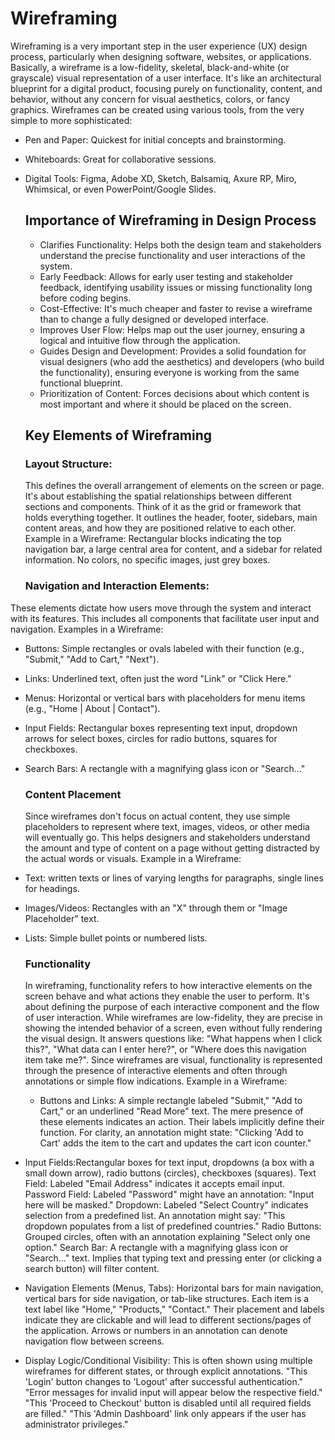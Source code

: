 # Wireframing
Wireframing is a very important step in the user experience (UX) design process, particularly when designing software, websites, or applications.
Basically, a wireframe is a low-fidelity, skeletal, black-and-white (or grayscale) visual representation of a user interface. It's like an architectural blueprint for a digital product, focusing purely on functionality, content, and behavior, without any concern for visual aesthetics, colors, or fancy graphics. Wireframes can be created using various tools, from the very simple to more sophisticated:
- Pen and Paper: Quickest for initial concepts and brainstorming.
- Whiteboards: Great for collaborative sessions.
- Digital Tools: Figma, Adobe XD, Sketch, Balsamiq, Axure RP, Miro, Whimsical, or even PowerPoint/Google Slides.
  ## Importance of Wireframing in Design Process
  - Clarifies Functionality: Helps both the design team and stakeholders understand the precise functionality and user interactions of the system.
  - Early Feedback: Allows for early user testing and stakeholder feedback, identifying usability issues or missing functionality long before coding begins.
  - Cost-Effective: It's much cheaper and faster to revise a wireframe than to change a fully designed or developed interface.
  - Improves User Flow: Helps map out the user journey, ensuring a logical and intuitive flow through the application.
  - Guides Design and Development: Provides a solid foundation for visual designers (who add the aesthetics) and developers (who build the functionality), ensuring everyone is working from the same functional blueprint.
  - Prioritization of Content: Forces decisions about which content is most important and where it should be placed on the screen.
 
  ## Key Elements of Wireframing
  ### Layout Structure:
   This defines the overall arrangement of elements on the screen or page. It's about establishing the spatial relationships between different sections and components. Think of it as the grid or framework that holds everything together. It outlines the header, footer, sidebars, main content areas, and how they are positioned relative to each other.
  Example in a Wireframe: Rectangular blocks indicating the top navigation bar, a large central area for content, and a sidebar for related information. No colors, no specific images, just grey boxes.
  
    ### Navigation and Interaction Elements:
These elements dictate how users move through the system and interact with its features. This includes all components that facilitate user input and navigation.
Examples in a Wireframe:
- Buttons: Simple rectangles or ovals labeled with their function (e.g., "Submit," "Add to Cart," "Next").
- Links: Underlined text, often just the word "Link" or "Click Here."
- Menus: Horizontal or vertical bars with placeholders for menu items (e.g., "Home | About | Contact").
- Input Fields: Rectangular boxes representing text input, dropdown arrows for select boxes, circles for radio buttons, squares for checkboxes.
- Search Bars: A rectangle with a magnifying glass icon or "Search..."
  ### Content Placement
  Since wireframes don't focus on actual content, they use simple placeholders to represent where text, images, videos, or other media will eventually go. This helps designers and stakeholders understand the amount and type of content on a page without getting distracted by the actual words or visuals.
  Example in a Wireframe:
- Text: written texts or lines of varying lengths for paragraphs, single lines for headings.
- Images/Videos: Rectangles with an "X" through them or "Image Placeholder" text.
- Lists: Simple bullet points or numbered lists.
  ### Functionality
   In wireframing, functionality refers to how interactive elements on the screen behave and what actions they enable the user to perform. It's about defining the purpose of each interactive component and the flow of user interaction. While wireframes are low-fidelity, they are precise in showing the intended behavior of a screen, even without fully rendering the visual design. It answers questions like: "What happens when I click this?", "What data can I enter here?", or "Where does this navigation item take me?". Since wireframes are visual, functionality is represented through the presence of interactive elements and often through annotations or simple flow indications.
  Example in a Wireframe:
  - Buttons and Links: A simple rectangle labeled "Submit," "Add to Cart," or an underlined "Read More" text.
 The mere presence of these elements indicates an action. Their labels implicitly define their function. For clarity, an annotation might state: "Clicking 'Add to Cart' adds the item to the cart and updates the cart icon counter."

- Input Fields:Rectangular boxes for text input, dropdowns (a box with a small down arrow), radio buttons (circles), checkboxes (squares).
Text Field: Labeled "Email Address" indicates it accepts email input.
Password Field: Labeled "Password" might have an annotation: "Input here will be masked."
Dropdown: Labeled "Select Country" indicates selection from a predefined list. An annotation might say: "This dropdown populates from a list of predefined countries."
Radio Buttons: Grouped circles, often with an annotation explaining "Select only one option."
Search Bar: A rectangle with a magnifying glass icon or "Search..." text. Implies that typing text and pressing enter (or clicking a search button) will filter content.
- Navigation Elements (Menus, Tabs): Horizontal bars for main navigation, vertical bars for side navigation, or tab-like structures. Each item is a text label like "Home," "Products," "Contact."
Their placement and labels indicate they are clickable and will lead to different sections/pages of the application. Arrows or numbers in an annotation can denote navigation flow between screens.

- Display Logic/Conditional Visibility: This is often shown using multiple wireframes for different states, or through explicit annotations.
 "This 'Login' button changes to 'Logout' after successful authentication."
"Error messages for invalid input will appear below the respective field."
"This 'Proceed to Checkout' button is disabled until all required fields are filled."
"This 'Admin Dashboard' link only appears if the user has administrator privileges."


  

